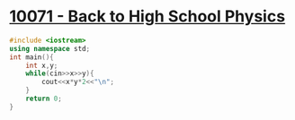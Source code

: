# [10071 - Back to High School Physics](https://onlinejudge.org/index.php?option=com_onlinejudge&Itemid=8&page=show_problem&category=0&problem=1012&mosmsg=Submission+received+with+ID+26850317)
```cpp
#include <iostream>
using namespace std;
int main(){
	int x,y;
	while(cin>>x>>y){
		cout<<x*y*2<<"\n";
	}
	return 0;
}
```
